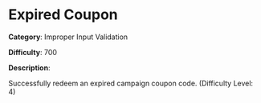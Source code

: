 # Expired Coupon

**Category**: Improper Input Validation

**Difficulty**: 700

**Description**:

Successfully redeem an expired campaign coupon code. (Difficulty Level: 4)
